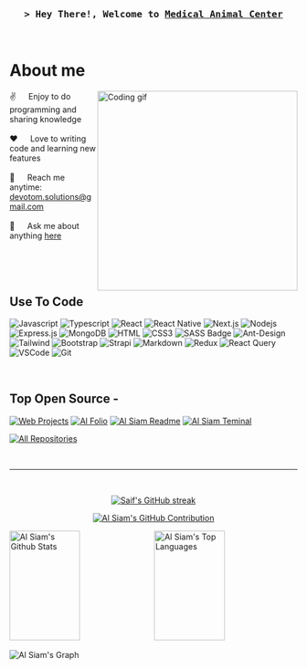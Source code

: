 <!--
<h2 align="center">
  Welcome to Animal Medical Center!
  <img src="https://storage.googleapis.com/loveable.appspot.com/medium_gifts_for_veterinarians_67c6effc5b/medium_gifts_for_veterinarians_67c6effc5b.png" width="28">
</h2>
-->

<!-- Intro  -->
<h3 align="center">
        <samp>&gt; Hey There!, Welcome to
                <b><a target="_blank" href="https://github.com/DevotomSolution/AnimalMedCenter">Medical Animal Center</a></b>
        </samp>
</h3>

<br />

<!-- About Section -->
 # About me
 
<p>
 <img align="right" width="350" src="/assets/programmer.gif" alt="Coding gif" />
  
 ✌️ &emsp; Enjoy to do programming and sharing knowledge <br/><br/>
 ❤️ &emsp; Love to writing code and learning new features<br/><br/>
 📧 &emsp; Reach me anytime: devotom.solutions@gmail.com<br/><br/>
 💬 &emsp; Ask me about anything [here](https://github.com/DevotomSolution/AnimalMedCenter/issues)

</p>

<br/>
<br/>
<br/>

## Use To Code

![Javascript](https://img.shields.io/badge/Javascript-F0DB4F?style=for-the-badge&labelColor=black&logo=javascript&logoColor=F0DB4F)
![Typescript](https://img.shields.io/badge/Typescript-007acc?style=for-the-badge&labelColor=black&logo=typescript&logoColor=007acc)
![React](https://img.shields.io/badge/-React-61DBFB?style=for-the-badge&labelColor=black&logo=react&logoColor=61DBFB)
![React Native](https://img.shields.io/badge/React_Native-20232A?style=for-the-badge&logo=react&logoColor=61DAFB)
![Next.js](https://img.shields.io/badge/next.js-000000?style=for-the-badge&logo=nextdotjs&logoColor=white)
![Nodejs](https://img.shields.io/badge/Nodejs-3C873A?style=for-the-badge&labelColor=black&logo=node.js&logoColor=3C873A)
![Express.js](https://img.shields.io/badge/Express.js-000000?style=for-the-badge&logo=express&logoColor=white)
![MongoDB](https://img.shields.io/badge/MongoDB-4EA94B?style=for-the-badge&logo=mongodb&logoColor=white)
![HTML](https://img.shields.io/badge/HTML5-E34F26?style=for-the-badge&logo=html5&logoColor=white)
![CSS3](https://img.shields.io/badge/CSS3-1572B6?style=for-the-badge&logo=css3&logoColor=white)
![SASS Badge](https://img.shields.io/badge/Sass-CC6699?style=for-the-badge&logo=sass&logoColor=white)
![Ant-Design](https://img.shields.io/badge/AntDesign-0170FE?style=for-the-badge&logo=antdesign&logoColor=white)
![Tailwind](https://img.shields.io/badge/Tailwind_CSS-092749?style=for-the-badge&logo=tailwindcss&logoColor=06B6D4&labelColor=000000)
![Bootstrap](https://img.shields.io/badge/Bootstrap-563D7C?style=for-the-badge&logo=bootstrap&logoColor=white)
![Strapi](https://img.shields.io/badge/strapi-2E7EEA?style=for-the-badge&logo=strapi&logoColor=white)
![Markdown](https://img.shields.io/badge/Markdown-000000?style=for-the-badge&logo=markdown&logoColor=white)
![Redux](https://img.shields.io/badge/Redux-593D88?style=for-the-badge&logo=redux&logoColor=white)
![React Query](https://img.shields.io/badge/-React_Query-FF4154?style=for-the-badge&logo=react%20query&logoColor=white)
![VSCode](https://img.shields.io/badge/Visual_Studio-0078d7?style=for-the-badge&logo=visual%20studio&logoColor=white)
![Git](https://img.shields.io/badge/Git-F05032?style=for-the-badge&logo=git&logoColor=white)

<br/>

## Top Open Source -
[![Web Projects](https://github-readme-stats.vercel.app/api/pin/?username=DevotomSolution&repo=AnimalMedCenter&border_color=7F3FBF&bg_color=0D1117&title_color=C9D1D9&text_color=8B949E&icon_color=7F3FBF)](https://github.com/DevotomSolution/AnimalMedCenter)
[![Al Folio](https://github-readme-stats.vercel.app/api/pin/?username=DevotomSolution&repo=PartsLinker&border_color=7F3FBF&bg_color=0D1117&title_color=C9D1D9&text_color=8B949E&icon_color=7F3FBF)](https://github.com/DevotomSolution/PartsLinker)
[![Al Siam Readme](https://github-readme-stats.vercel.app/api/pin/?username=alsiam&repo=alsiam&border_color=7F3FBF&bg_color=0D1117&title_color=C9D1D9&text_color=8B949E&icon_color=7F3FBF)](https://github.com/alsiam/alsiam)
[![Al Siam Teminal](https://github-readme-stats.vercel.app/api/pin/?username=alsiam&repo=alsiam.github.io&border_color=7F3FBF&bg_color=0D1117&title_color=C9D1D9&text_color=8B949E&icon_color=7F3FBF)](https://github.com/alsiam/alsiam.github.io)

<p align="left">
  <a href="https://github.com/alsiam?tab=repositories" target="_blank"><img alt="All Repositories" title="All Repositories" src="https://img.shields.io/badge/-All%20Repos-2962FF?style=for-the-badge&logo=koding&logoColor=white"/></a>
</p>

<br/>
<hr/>
<br/>

<p align="center">
  <a href="https://github.com/alsiam">
    <img src="https://github-readme-streak-stats.herokuapp.com/?user=alsiam&theme=radical&border=7F3FBF&background=0D1117" alt="Saif's GitHub streak"/>
  </a>
</p>

<p align="center">
  <a href="https://github.com/alsiam">
    <img src="https://github-profile-summary-cards.vercel.app/api/cards/profile-details?username=alsiam&theme=radical" alt="Al Siam's GitHub Contribution"/>
  </a>
</p>

<a> 
    <a href="https://github.com/alsiam"><img alt="Al Siam's Github Stats" src="https://denvercoder1-github-readme-stats.vercel.app/api?username=alsiam&show_icons=true&count_private=true&theme=react&border_color=7F3FBF&bg_color=0D1117&title_color=F85D7F&icon_color=F8D866" height="192px" width="49.5%"/></a>
  <a href="https://github.com/alsiam"><img alt="Al Siam's Top Languages" src="https://denvercoder1-github-readme-stats.vercel.app/api/top-langs/?username=alsiam&langs_count=8&layout=compact&theme=react&border_color=7F3FBF&bg_color=0D1117&title_color=F85D7F&icon_color=F8D866" height="192px" width="49.5%"/></a>
  <br/>
</a>


![Al Siam's Graph](https://github-readme-activity-graph.vercel.app/graph?username=alsiam&custom_title=Al%20Siam's%20GitHub%20Activity%20Graph&bg_color=0D1117&color=7F3FBF&line=7F3FBF&point=7F3FBF&area_color=FFFFFF&title_color=FFFFFF&area=true)
